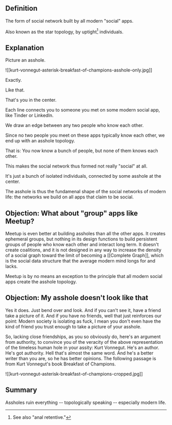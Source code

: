 ## Definition

The form of social network built by all modern "social" apps.

Also known as the star topology, by uptight[^1] individuals.

[^1]: See also "anal retentive."

## Explanation

Picture an asshole.

![[kurt-vonnegut-asterisk-breakfast-of-champions-asshole-only.jpg]]

Exactly.

Like that.

That's you in the center.

Each line connects you to someone you met on some modern social app, like Tinder or LinkedIn.

We draw an edge between any two people who know each other.

Since no two people you meet on these apps typically know each other, we end up with an asshole topology.

That is: You now know a bunch of people, but none of them knows each other.

This makes the social network thus formed not really "social" at all.

It's just a bunch of isolated individuals, connected by some asshole at the center.

The asshole is thus the fundamenal shape of the social networks of modern life: the networks we build on all apps that claim to be social.

## Objection: What about "group" apps like Meetup?

Meetup is even better at building assholes than all the other apps. It creates ephemeral groups, but nothing in its design functions to build persistent groups of people who know each other and interact long term. It doesn't create coalitions, and it is not designed in any way to increase the density of a social graph toward the limit of becoming a [[Complete Graph]], which is the social data structure that the average modern mind longs for and lacks. 

Meetup is by no means an exception to the principle that all modern social apps create the asshole topology.

## Objection: My asshole doesn't look like that

Yes it does. Just bend over and look. And if you can't see it, have a friend take a picture of it. And if you have no friends, well that just reinforces our point: Modern society is isolating as fuck, I mean you don't even have the kind of friend you trust enough to take a picture of your asshole. 

So, lacking close friendships, as you so obviously do, here's an argument from authority, to convince you of the veracity of the above representation of the timeless human hole in your assity: Kurt Vonnegut. He's an author. He's got authority. Hell that's almost the same word. And he's a better writer than you are, so he has better opinions. The following passage is from Kurt Vonnegut's book Breakfast of Champions.

![[kurt-vonnegut-asterisk-breakfast-of-champions-cropped.jpg]]

## Summary

Assholes ruin everything -- topologically speaking -- especially modern life.